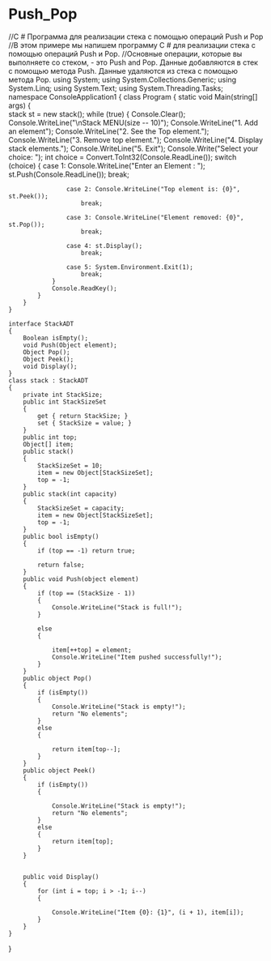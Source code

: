# Push_Pop
//C # Программа для реализации стека с помощью операций Push и Pop
//В этом примере мы напишем программу C # для реализации стека с помощью операций Push и Pop.
//Основные операции, которые вы выполняете со стеком, - это Push and Pop. Данные добавляются в стек с помощью метода Push. Данные удаляются из стека с помощью метода Pop.
using System;
using System.Collections.Generic;
using System.Linq;
using System.Text;
using System.Threading.Tasks;
namespace ConsoleApplication1
{
    class Program
    {
        static void Main(string[] args)
        {         
            stack st = new stack();
          while (true)
            {
                Console.Clear();
                Console.WriteLine("\nStack MENU(size -- 10)");
                Console.WriteLine("1. Add an element");
                Console.WriteLine("2. See the Top element.");
                Console.WriteLine("3. Remove top element.");
                Console.WriteLine("4. Display stack elements.");
                Console.WriteLine("5. Exit");
                Console.Write("Select your choice: ");
                int choice = Convert.ToInt32(Console.ReadLine());
                switch (choice)
                {
                    case 1:
                        Console.WriteLine("Enter an Element : ");
                        st.Push(Console.ReadLine());
                        break;
 
                    case 2: Console.WriteLine("Top element is: {0}", st.Peek());
                        break;
 
                    case 3: Console.WriteLine("Element removed: {0}", st.Pop());
                        break;
 
                    case 4: st.Display();
                        break;
 
                    case 5: System.Environment.Exit(1);
                        break;
                }
                Console.ReadKey();
            }
        }
    }
 
    interface StackADT
    {
        Boolean isEmpty();
        void Push(Object element);
        Object Pop();
        Object Peek();
        void Display();
    }
    class stack : StackADT
    {
        private int StackSize;
        public int StackSizeSet
        {
            get { return StackSize; }
            set { StackSize = value; }
        }
        public int top;
        Object[] item;
        public stack()
        {
            StackSizeSet = 10;
            item = new Object[StackSizeSet];
            top = -1;
        }
        public stack(int capacity)
        {
            StackSizeSet = capacity;
            item = new Object[StackSizeSet];
            top = -1;
        }
        public bool isEmpty()
        {
            if (top == -1) return true;
 
            return false;
        }
        public void Push(object element)
        {
            if (top == (StackSize - 1))
            {
                Console.WriteLine("Stack is full!");
            }
 
            else
            {
 
                item[++top] = element;
                Console.WriteLine("Item pushed successfully!");
            }
        }
        public object Pop()
        {
            if (isEmpty())
            {
                Console.WriteLine("Stack is empty!");
                return "No elements";
            }
            else
            {
 
                return item[top--];
            }
        }
        public object Peek()
        {
            if (isEmpty())
            {
 
                Console.WriteLine("Stack is empty!");
                return "No elements";
            }
            else
            {
                return item[top];
            }
        }
 
 
        public void Display()
        {
            for (int i = top; i > -1; i--)
            {
 
                Console.WriteLine("Item {0}: {1}", (i + 1), item[i]);
            }
        }
    }
}
